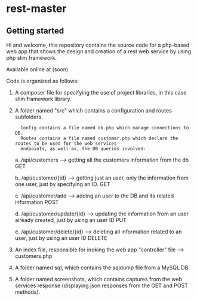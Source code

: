 # rest-master



## Getting started



Hi and welcome, this repository contains the source code for a php-based web app that shows the
design and creation of a rest web service by using php slim framework.

Available online at (soon)



Code is organized as follows:

1. A composer file for specifying the use of project libraries, in this case slim framework library.

2. A folder named "src" which contains a configuration and routes subfolders.

         Config contains a file named db.php which manage connections to DB.
         Routes contains a file named customer.php which declare the routes to be used for the web services 
         endpoints, as well as, the DB queries involved:

    a. /api/customers               --> getting all the customers information from the db                                      GET

    b. /api/customer/{id}           --> getting just an user, only the information from one user, just by specifying an ID.    GET

    c. /api/customer/add            --> adding an user to the DB and its related information                                   POST

    d. /api/customer/update/{id}    --> updating the information from an user already created, just by using an user ID        PUT
    
    e. /api/customer/delete/{id}    --> deleting all information related to an user, just by using an user ID                 DELETE


3. An index file, responsible for inoking the web app "controller" file --> customers.php

4. A folder named sql, which contains the sqldump file from a MySQL DB.


5. A folder named screenshots, which contains captures from the web services response (displaying json responses from the GET and POST methods).

